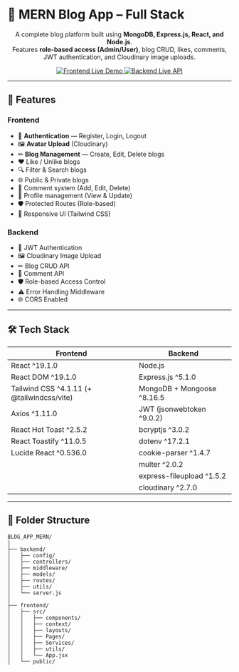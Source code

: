 # 📰 MERN Blog App – Full Stack

<p align="center">
A complete blog platform built using <b>MongoDB, Express.js, React, and Node.js</b>.<br>
Features <b>role-based access (Admin/User)</b>, blog CRUD, likes, comments, JWT authentication, and Cloudinary image uploads.
</p>

<p align="center">
  <a href="https://blog-app-mern-ten.vercel.app/">
    <img src="https://img.shields.io/badge/Frontend-Live%20Demo-0A66C2?style=for-the-badge&logo=react&logoColor=white" alt="Frontend Live Demo"/>
  </a>
  <a href="https://blog-app-mern-xzu7.onrender.com">
    <img src="https://img.shields.io/badge/Backend-Live%20API-4CAF50?style=for-the-badge&logo=node.js&logoColor=white" alt="Backend Live API"/>
  </a>
</p>

---

## 🚀 Features

### **Frontend**
- 🔐 **Authentication** — Register, Login, Logout
- 🖼 **Avatar Upload** (Cloudinary)
- ✏ **Blog Management** — Create, Edit, Delete blogs
- ❤️ Like / Unlike blogs
- 🔍 Filter & Search blogs
- 🌐 Public & Private blogs
- 💬 Comment system (Add, Edit, Delete)
- 👤 Profile management (View & Update)
- 🛡 Protected Routes (Role-based)
- 📱 Responsive UI (Tailwind CSS)

### **Backend**
- 🔐 JWT Authentication
- 🖼 Cloudinary Image Upload
- ✏ Blog CRUD API
- 💬 Comment API
- 🛡 Role-based Access Control
- ⚠ Error Handling Middleware
- 🌐 CORS Enabled

---

## 🛠 Tech Stack

| **Frontend**                               | **Backend**                |
| ------------------------------------------ | -------------------------- |
| React ^19.1.0                              | Node.js                    |
| React DOM ^19.1.0                          | Express.js ^5.1.0          |
| Tailwind CSS ^4.1.11 (+ @tailwindcss/vite) | MongoDB + Mongoose ^8.16.5 |
| Axios ^1.11.0                              | JWT (jsonwebtoken ^9.0.2)  |
| React Hot Toast ^2.5.2                     | bcryptjs ^3.0.2            |
| React Toastify ^11.0.5                     | dotenv ^17.2.1             |
| Lucide React ^0.536.0                      | cookie-parser ^1.4.7       |
|                                            | multer ^2.0.2              |
|                                            | express-fileupload ^1.5.2  |
|                                            | cloudinary ^2.7.0          |

---

## 📂 Folder Structure

```plaintext
BLOG_APP_MERN/
│
├── backend/
│   ├── config/
│   ├── controllers/
│   ├── middleware/
│   ├── models/
│   ├── routes/
│   ├── utils/
│   └── server.js
│
├── frontend/
│   ├── src/
│   │   ├── components/
│   │   ├── context/
│   │   ├── layouts/
│   │   ├── Pages/
│   │   ├── Services/
│   │   ├── utils/
│   │   └── App.jsx
│   └── public/
